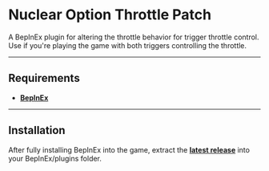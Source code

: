 # Nuclear Option Throttle Patch

A BepInEx plugin for altering the throttle behavior for trigger throttle control. Use if you're playing the game with both triggers controlling the throttle.

---

## Requirements 

- **[BepInEx](https://github.com/BepInEx/BepInEx/releases)**


---

## Installation

After fully installing BepInEx into the game, extract the **[latest release](https://github.com/TruffleWolf/NuclearOption-Throttle-Fix/releases)** into your BepInEx/plugins folder.
